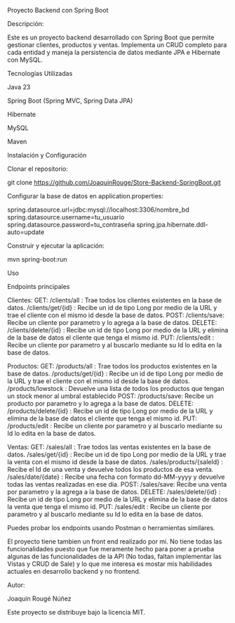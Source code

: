 Proyecto Backend con Spring Boot

Descripción:

Este es un proyecto backend desarrollado con Spring Boot que permite gestionar clientes, productos y ventas. Implementa un CRUD completo
para cada entidad y maneja la persistencia de datos mediante JPA e Hibernate con MySQL.

Tecnologías Utilizadas

Java 23

Spring Boot (Spring MVC, Spring Data JPA)

Hibernate

MySQL

Maven

Instalación y Configuración

Clonar el repositorio:

git clone https://github.com/JoaquinRouge/Store-Backend-SpringBoot.git

Configurar la base de datos en application.properties:

spring.datasource.url=jdbc:mysql://localhost:3306/nombre_bd
spring.datasource.username=tu_usuario
spring.datasource.password=tu_contraseña
spring.jpa.hibernate.ddl-auto=update

Construir y ejecutar la aplicación:

mvn spring-boot:run

Uso

Endpoints principales

Clientes:
GET:
/clients/all : Trae todos los clientes existentes en la base de datos.
/clients/get/{id} : Recibe un id de tipo Long por medio de la URL y trae el cliente con el mismo id desde la base de datos.
POST:
/clients/save: Recibe un cliente por parametro y lo agrega a la base de datos.
DELETE:
/clients/delete/{id} : Recibe un id de tipo Long por medio de la URL y elimina de la base de datos el cliente que tenga el mismo id.
PUT:
/clients/edit : Recibe un cliente por parametro y al buscarlo mediante su Id lo edita en la base de datos.

Productos:
GET:
/products/all : Trae todos los productos existentes en la base de datos.
/products/get/{id} : Recibe un id de tipo Long por medio de la URL y trae el cliente con el mismo id desde la base de datos.
/products/lowstock : Devuelve una lista de todos los productos que tengan un stock menor al umbral establecido
POST:
/products/save: Recibe un producto por parametro y lo agrega a la base de datos.
DELETE:
/products/delete/{id} : Recibe un id de tipo Long por medio de la URL y elimina de la base de datos el cliente que tenga el mismo id.
PUT:
/products/edit : Recibe un cliente por parametro y al buscarlo mediante su Id lo edita en la base de datos.

Ventas:
GET:
/sales/all : Trae todos las ventas existentes en la base de datos.
/sales/get/{id} : Recibe un id de tipo Long por medio de la URL y trae la venta con el mismo id desde la base de datos.
/sales/products/{saleId} : Recibe el Id de una venta y devuelve todos los productos de esa venta.
/sales/date/{date} : Recibe una fecha con formato dd-MM-yyyy y devuelve todas las ventas realizadas en ese dia.
POST:
/sales/save: Recibe una venta por parametro y la agrega a la base de datos.
DELETE:
/sales/delete/{id} : Recibe un id de tipo Long por medio de la URL y elimina de la base de datos la venta que tenga el mismo id.
PUT:
/sales/edit : Recibe un cliente por parametro y al buscarlo mediante su Id lo edita en la base de datos.

Puedes probar los endpoints usando Postman o herramientas similares.

El proyecto tiene tambien un front end realizado por mi. No tiene todas las funcionalidades puesto que fue meramente hecho para poner a prueba algunas de las
funcionalidades de la API (No todas, faltan implementar las Vistas y CRUD de Sale) y lo que me interesa es mostar mis habilidades actuales en desarrollo backend y no frontend.

Autor:

Joaquín Rougé Núñez

Este proyecto se distribuye bajo la licencia MIT.
